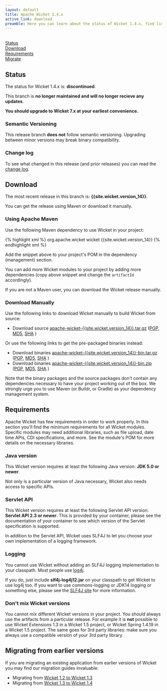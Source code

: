 ```yaml
---
layout: default
title: Apache Wicket 1.4.x
active_link: download
preamble: Here you can learn about the status of Wicket 1.4.x, find links to download it, learn how to configure your Maven POM to use Wicket, find the minimal requirements, and migrate your existing application to this Wicket version.
---
```


<div class="button-bar">
	<a class="button" href="#status"><i class="fa fa-info-circle"></i><br>Status</a>
	<a class="button" href="#download"><i class="fa fa-download"></i><br>Download</a>
	<a class="button" href="#requirements"><i class="fa fa-exclamation-triangle"></i><br>Requirements</a>
	<a class="button" href="#migrate"><i class="fa fa-history"></i><br>Migrate</a>
</div>

## Status

The status for Wicket 1.4.x is: **discontinued**.

This branch is **no longer maintained and will no longer recieve any updates**.

<i class="fa fa-exclamation-circle"></i>
**You should upgrade to Wicket 7.x at your earliest convenience.**

### Semantic Versioning

This release branch **does not** follow semantic versioning. Upgrading
between minor versions may break binary compatibility.

### Change log

To see what changed in this release (and prior releases) you can read
the [change log](http://archive.apache.org/dist/wicket/{{site.wicket.version_14}}/CHANGELOG-1.4).

## Download

The most recent release in this branch is: **{{site.wicket.version_14}}**. 

You can get the release using Maven or download it manually.

### Using Apache Maven

Use the following Maven dependency to use Wicket in your project:

{% highlight xml %}
<dependency>
    <groupId>org.apache.wicket</groupId>
    <artifactId>wicket</artifactId>
    <version>{{site.wicket.version_14}}</version>
</dependency>
{% endhighlight xml %}

Add the snippet above to your project's POM in the dependency
(management) section.

You can add more Wicket modules to your project by adding more
dependencies (copy above snippet and change the `artifactId`
accordingly).

If you are not a Maven user, you can download the Wicket release manually.

### Download Manually

Use the following links to download Wicket manually to build Wicket
from source:

- Download source [apache-wicket-{{site.wicket.version_14}}.tar.gz](http://www.apache.org/dyn/closer.cgi/wicket/{{site.wicket.version_14}}/apache-wicket-{{site.wicket.version_14}}-source.tgz)
([PGP](http://archive.apache.org/dist/wicket/{{site.wicket.version_14}}/binaries/apache-wicket-{{site.wicket.version_14}}-source.tgz.asc),
[MD5](http://archive.apache.org/dist/wicket/{{site.wicket.version_14}}/binaries/apache-wicket-{{site.wicket.version_14}}-source.tgz.md5),
[SHA](http://archive.apache.org/dist/wicket/{{site.wicket.version_14}}/binaries/apache-wicket-{{site.wicket.version_14}}-source.tgz.sha)
)

Or use the following links to get the pre-packaged binaries instead:

- Download binaries [apache-wicket-{{site.wicket.version_14}}-bin.tar.gz](http://www.apache.org/dyn/closer.cgi/wicket/{{site.wicket.version_14}}/binaries/apache-wicket-{{site.wicket.version_14}}.tar.gz)
([PGP](http://archive.apache.org/dist/wicket/{{site.wicket.version_14}}/binaries/apache-wicket-{{site.wicket.version}}.tar.gz.asc),
[MD5](http://archive.apache.org/dist/wicket/{{site.wicket.version_14}}/binaries/apache-wicket-{{site.wicket.version}}.tar.gz.md5),
[SHA](http://archive.apache.org/dist/wicket/{{site.wicket.version_14}}/binaries/apache-wicket-{{site.wicket.version}}.tar.gz.sha)
)
- Download binaries [apache-wicket-{{site.wicket.version_14}}-bin.zip](http://www.apache.org/dyn/closer.cgi/wicket/{{site.wicket.version_14}}/binaries/apache-wicket-{{site.wicket.version_14}}.zip)
([PGP](http://archive.apache.org/dist/wicket/{{site.wicket.version_14}}/binaries/apache-wicket-{{site.wicket.version_14}}.zip.asc),
[MD5](http://archive.apache.org/dist/wicket/{{site.wicket.version_14}}/binaries/apache-wicket-{{site.wicket.version_14}}.zip.md5),
[SHA](http://archive.apache.org/dist/wicket/{{site.wicket.version_14}}/binaries/apache-wicket-{{site.wicket.version_14}}.zip.sha)
)

Note that the binary packages and the source packages don't contain any
dependencies necessary to have your project working out of the box. We
strongly urge you to use Maven (or Buildr, or Gradle) as your
dependency management system.

## Requirements

Apache Wicket has few requirements in order to work properly. In this
section you'll find the minimum requirements for all Wicket modules.
Specific modules may need additional libraries, such as file upload,
date time APIs, CDI specifications, and more. See the module's POM for
more details on the necessary libraries.

### Java version

This Wicket version requires at least the following Java version: **JDK 5.0 or newer**.

Not only is a particular version of Java necessary, Wicket also needs
access to specific APIs.

### Servlet API

This Wicket version requires at least the following Servlet API
version: **Servlet API 2.3 or newer**. This is provided by your
container, please see the documentation of your container to see which
version of the Servlet specification is supported.

In addition to the Servlet API, Wicket uses SLF4J to let you choose
your own implementation of a logging framework.

### Logging

You cannot use Wicket without adding an SLF4J logging implementation to
your classpath. Most people use
[log4j](http://logging.apache.org/log4j).

If you do, just include **slf4j-log4j12.jar** on your classpath to get
Wicket to use log4j too. If you want to use commons-logging or JDK14
logging or something else, please see the [SLF4J site](http://www.slf4j.org/faq.html)
for more information.

### Don't mix Wicket versions

You cannot mix different Wicket versions in your project. You should
always use the artifacts from a particular release. For example it is
**not** possible to use Wicket Extensions 1.3 in a Wicket 1.5 project,
or Wicket Spring 1.4.19 in a Wicket 1.5 project. The same goes for 3rd
party libraries: make sure you always use a compatible version of your
3rd party library.

## Migrating from earlier versions

If you are migrating an existing application from earlier versions of
Wicket you may find our migration guides invaluable:

 * Migrating from [Wicket 1.2 to Wicket 1.3](https://cwiki.apache.org/confluence/display/WICKET/Migrating+to+Wicket+1.3)
 * Migrating from [Wicket 1.3 to Wicket 1.4](https://cwiki.apache.org/confluence/display/WICKET/Migrating+to+Wicket+1.4)

